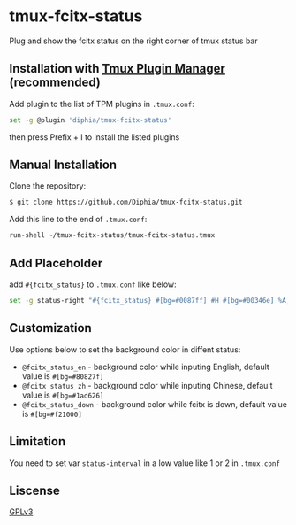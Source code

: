 # tmux-fcitx-status
Plug and show the fcitx status on the right corner of tmux status bar

## Installation with [Tmux Plugin Manager](https://github.com/tmux-plugins/tpm) (recommended)

Add plugin to the list of TPM plugins in `.tmux.conf`:
```bash
set -g @plugin 'diphia/tmux-fcitx-status'
```
then press Prefix + I to install the listed plugins

## Manual Installation

Clone the repository:
```bash
$ git clone https://github.com/Diphia/tmux-fcitx-status.git
```
Add this line to the end of `.tmux.conf`:
```bash
run-shell ~/tmux-fcitx-status/tmux-fcitx-status.tmux
```

## Add Placeholder

add `#{fcitx_status}` to `.tmux.conf` like below:
```bash
set -g status-right "#{fcitx_status} #[bg=#0087ff] #H #[bg=#00346e] %A, %B %e %I:%M %p "
```

## Customization

Use options below to set the background color in diffent status:

- `@fcitx_status_en` - background color while inputing English, default value is `#[bg=#80827f]`
- `@fcitx_status_zh` - background color while inputing Chinese, default value is `#[bg=#1ad626]`
- `@fcitx_status_down` - background color while fcitx is down, default value is `#[bg=#f21000]`

## Limitation

You need to set var `status-interval` in a low value like 1 or 2 in `.tmux.conf`

## Liscense

[GPLv3](LICENSE)
